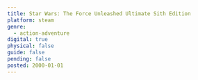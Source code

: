 ```yaml
---
title: Star Wars: The Force Unleashed Ultimate Sith Edition
platform: steam
genre:
  - action-adventure
digital: true
physical: false
guide: false
pending: false
posted: 2000-01-01
---
```

